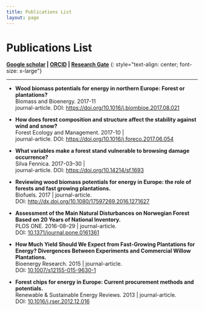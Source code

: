 ```yaml
---
title: Publications List
layout: page
---
```


# Publications List

**[Google scholar](https://scholar.google.es/citations?user=TJ4DXUMAAAAJ&hl=en)  \|  [ORCID](http://orcid.org/0000-0003-3829-5759)  \|  [Research Gate](https://www.researchgate.net/profile/Olalla_Diaz-Yanez)**
{: style="text-align: center; font-size: x-large"}

---

* **Wood biomass potentials for energy in northern Europe: Forest or plantations?**  
  Biomass and Bioenergy. 2017-11  
  journal-article. DOI: <https://doi.org/10.1016/j.biombioe.2017.08.021>



* **How does forest composition and structure affect the stability against wind and snow?**  
  Forest Ecology and Management. 2017-10 \|  
  journal-article. DOI: [https://doi.org/10.1016/j.foreco.2017.06.054 ](https://doi.org/10.1016/j.foreco.2017.06.054)



* **What variables make a forest stand vulnerable to browsing damage occurrence?**  
  Silva Fennica. 2017-03–30 \|  
  journal-article. DOI: <https://doi.org/10.14214/sf.1693>



* **Reviewing wood biomass potentials for energy in Europe: the role of forests and fast growing plantations.**  
  Biofuels. 2017 \| journal-article.  
  DOI: <http://dx.doi.org/10.1080/17597269.2016.1271627> 



* **Assessment of the Main Natural Disturbances on Norwegian Forest Based on 20 Years of National Inventory.**  
  PLOS ONE. 2016-08–29 \| journal-article.  
  DOI: [10.1371/journal.pone.0161361](http://dx.doi.org/10.1371/journal.pone.0161361)



* **How Much Yield Should We Expect from Fast-Growing Plantations for Energy? Divergences Between Experiments and Commercial Willow Plantations.**  
  Bioenergy Research. 2015 \| journal-article.  
  DOI: [10.1007/s12155-015-9630-1](https://doi.org/10.1007/s12155-015-9630-1)



* **Forest chips for energy in Europe: Current procurement methods and potentials.**  
  Renewable & Sustainable Energy Reviews. 2013 \| journal-article.  
  DOI: [10.1016/j.rser.2012.12.016](https://doi.org/10.1016/j.rser.2012.12.016)